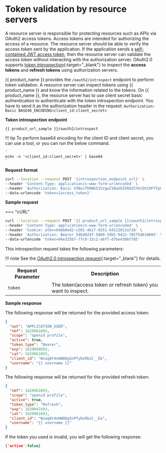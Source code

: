 # Token validation by resource servers

A resource server is responsible for protecting resources such as APIs via OAuth2 access tokens. Access tokens are intended for authorizing the access of a resource.
The resource server should be able to verify the access token sent by the application. If the application sends a [self-contained JWT access token]({{base_path}}/references/app-settings/oidc-settings-for-app/#access-token), then the resource server can validate the access token without interacting with the authorization server.
OAuth2.0 supports [token introspection](https://datatracker.ietf.org/doc/html/rfc7662){:target="_blank"} to inspect the **access tokens** and **refresh tokens** using authorization servers.

{{ product_name }} provides the `/oauth2/introspect` endpoint to perform token validation. A resource server can inspect tokens using {{ product_name }} and know the information related to the tokens. On {{ product_name }}, the resource server has to use client secret basic authentication to authenticate with the token introspection endpoint.
You have to send it as the authorization header in the request: `Authorization: Basic BASE46_ENCODING<client_id:client_secret>`

**Token introspection endpoint**

``` 
{{ product_url_sample }}/oauth2/introspect
```

!!! tip
    To perform base64 encoding for the client ID and client secret, you can use a tool, or you can run the below command.

    `
    echo -n '<client_id:client_secret>' | base64
    `

**Request format**

```bash
curl --location --request POST '{introspection_endpoint_url}' \
--header 'Content-Type: application/x-www-form-urlencoded' \
--header 'Authorization: Basic V3NvcTh0NG5IVzgwZ1NuUGZ5RHZSYmlDX19FYTp6MEM3OXpsb3B4OGk3QnlPdzhLMTVBOWRwbFlh' \
--data-urlencode 'token={access_token}'
```

**Sample request**

=== "cURL"
  ```bash
  curl --location --request POST '{{ product_url_sample }}/oauth2/introspect' \
  --header 'Content-Type: application/x-www-form-urlencoded' \
  --header 'Cookie: atbv=646b0ed2-c501-4b17-9251-94112013a718' \
  --header 'Authorization: Bearer 54bd024f-5080-3db5-9422-785f5d610605' \
  --data-urlencode 'token=94e325b7-77c8-32c2-a6ff-d7be430bf785'
  ```

This introspection request takes the following parameters:

!!! note
    See the [OAuth2.0 introspection request](https://datatracker.ietf.org/doc/html/rfc7662#section-2.1){:target="_blank"} for details.

<table>
  <tr>
    <th>Request Parameter</th>
    <th>Description</th>
  </tr>
  <tr>
    <td><code>token</code><Badge text="Required" type="mandatory"/></td>
    <td>The token(access token or refresh token) you want to inspect.</td>
  </tr>
</table>

**Sample response**

The following response will be returned for the provided access token:
```json
{
  "aut": "APPLICATION_USER",
  "nbf": 1629961093,
  "scope": "openid profile",
  "active": true,
  "token_type": "Bearer",
  "exp": 1629968693,
  "iat": 1629961093,
  "client_id": "Wsoq8t4nHW80gSnPfyDvRbiC__Eb",
  "username": "{{ username }}"
}
```

The following response will be returned for the provided refresh token:

```json
{
  "nbf": 1629961093,
  "scope": "openid profile",
  "active": true,
  "token_type": "Refresh",
  "exp": 1630047493,
  "iat": 1629961093,
  "client_id": "Wsoq8t4nHW80gSnPfyDvRbiC__Ea",
  "username": "{{ username }}"
}
```

If the token you used is invalid, you will get the following response:

```json
{'active':false}
```

<br>
